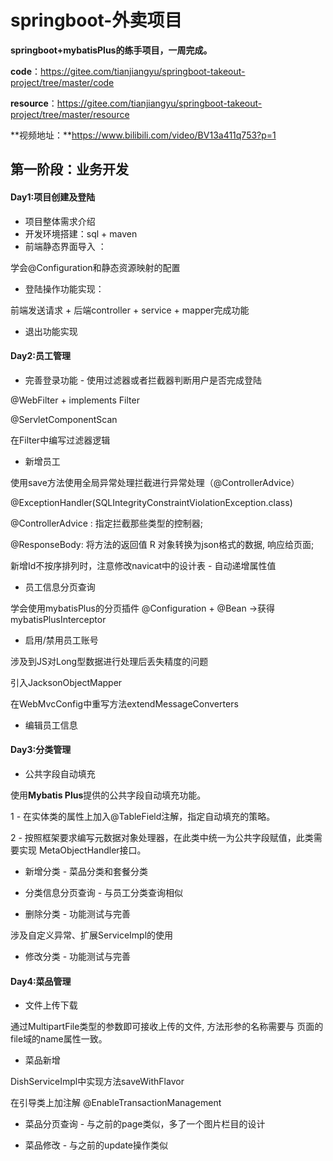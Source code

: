 # springboot-外卖项目

**springboot+mybatisPlus的练手项目，一周完成。**

**code**：https://gitee.com/tianjiangyu/springboot-takeout-project/tree/master/code

**resource**：https://gitee.com/tianjiangyu/springboot-takeout-project/tree/master/resource

**视频地址：**https://www.bilibili.com/video/BV13a411q753?p=1



## 第一阶段：业务开发

#### Day1:项目创建及登陆

+ 项目整体需求介绍
+ 开发环境搭建：sql + maven
+ 前端静态界面导入 ：

学会@Configuration和静态资源映射的配置

+ 登陆操作功能实现： 

前端发送请求 + 后端controller + service + mapper完成功能

+ 退出功能实现



#### Day2:员工管理

+ 完善登录功能 - 使用过滤器或者拦截器判断用户是否完成登陆

@WebFilter + implements Filter

@ServletComponentScan

在Filter中编写过滤器逻辑

+ 新增员工 

使用save方法使用全局异常处理拦截进行异常处理（@ControllerAdvice）

@ExceptionHandler(SQLIntegrityConstraintViolationException.class)

@ControllerAdvice : 指定拦截那些类型的控制器;

@ResponseBody: 将方法的返回值 R 对象转换为json格式的数据, 响应给页面;

新增Id不按序排列时，注意修改navicat中的设计表 - 自动递增属性值

+ 员工信息分页查询

学会使用mybatisPlus的分页插件 @Configuration + @Bean ->获得mybatisPlusInterceptor

+ 启用/禁用员工账号

涉及到JS对Long型数据进行处理后丢失精度的问题 

引入JacksonObjectMapper

在WebMvcConfig中重写方法extendMessageConverters

+ 编辑员工信息



#### Day3:分类管理

+ 公共字段自动填充

使用**Mybatis Plus**提供的公共字段自动填充功能。

1 - 在实体类的属性上加入@TableField注解，指定自动填充的策略。

2 - 按照框架要求编写元数据对象处理器，在此类中统一为公共字段赋值，此类需要实现 MetaObjectHandler接口。

+ 新增分类 - 菜品分类和套餐分类

+ 分类信息分页查询 - 与员工分类查询相似

+ 删除分类 - 功能测试与完善

涉及自定义异常、扩展ServiceImpl的使用

+ 修改分类 - 功能测试与完善



#### Day4:菜品管理

+ 文件上传下载

通过MultipartFile类型的参数即可接收上传的文件, 方法形参的名称需要与 页面的file域的name属性一致。

+ 菜品新增

DishServiceImpl中实现方法saveWithFlavor

在引导类上加注解 @EnableTransactionManagement

+ 菜品分页查询 - 与之前的page类似，多了一个图片栏目的设计

+ 菜品修改 - 与之前的update操作类似







